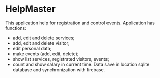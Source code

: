 # HelpMaster
This application help for registration and control events. Application has functions:
- add, edit and delete services;
- add, edit and delete visitor;
- edit personal data;
- make events (add, edit, delete);
- show list services, registrated visitors, events;
- count and show salary in current time. Data save in location sqlite database and synchronization with firebase.

